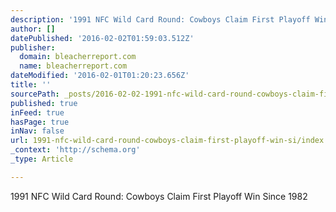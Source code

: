 ```yaml
---
description: '1991 NFC Wild Card Round: Cowboys Claim First Playoff Win Since 1982'
author: []
datePublished: '2016-02-02T01:59:03.512Z'
publisher:
  domain: bleacherreport.com
  name: bleacherreport.com
dateModified: '2016-02-01T01:20:23.656Z'
title: ''
sourcePath: _posts/2016-02-02-1991-nfc-wild-card-round-cowboys-claim-first-playoff-win-si.md
published: true
inFeed: true
hasPage: true
inNav: false
url: 1991-nfc-wild-card-round-cowboys-claim-first-playoff-win-si/index.html
_context: 'http://schema.org'
_type: Article

---
```

1991 NFC Wild Card Round: Cowboys Claim First Playoff Win Since 1982